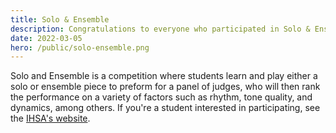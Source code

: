 ```yaml
---
title: Solo & Ensemble
description: Congratulations to everyone who participated in Solo & Ensemble!
date: 2022-03-05
hero: /public/solo-ensemble.png
---
```


Solo and Ensemble is a competition where students learn and play either a solo or ensemble piece to preform for a panel
of judges, who will then rank the performance on a variety of factors such as rhythm, tone quality, and dynamics, among others.
If you're a student interested in participating, see the [IHSA's website](https://www.ihsa.org/Sports-Activities/Music).
